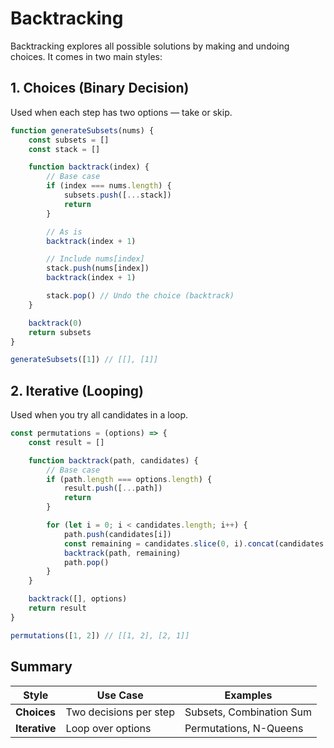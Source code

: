 # Backtracking
Backtracking explores all possible solutions by making and undoing choices.
It comes in two main styles:


## 1. Choices (Binary Decision)
Used when each step has two options — take or skip.
```js
function generateSubsets(nums) {
	const subsets = []
	const stack = []

	function backtrack(index) {
		// Base case
		if (index === nums.length) {
			subsets.push([...stack])
			return
		}

		// As is
		backtrack(index + 1)

		// Include nums[index]
		stack.push(nums[index])
		backtrack(index + 1)

		stack.pop() // Undo the choice (backtrack)
	}

	backtrack(0)
	return subsets
}

generateSubsets([1]) // [[], [1]]
```

## 2. Iterative (Looping)
Used when you try all candidates in a loop.

```js
const permutations = (options) => {
	const result = []

	function backtrack(path, candidates) {
		// Base case
		if (path.length === options.length) {
			result.push([...path])
			return
		}

		for (let i = 0; i < candidates.length; i++) {
			path.push(candidates[i])
			const remaining = candidates.slice(0, i).concat(candidates.slice(i + 1))
			backtrack(path, remaining)
			path.pop()
		}
	}

	backtrack([], options)
	return result
}

permutations([1, 2]) // [[1, 2], [2, 1]]
```
## Summary
| Style         | Use Case               | Examples                 |
| ------------- | ---------------------- | ------------------------ |
| **Choices**   | Two decisions per step | Subsets, Combination Sum |
| **Iterative** | Loop over options      | Permutations, N-Queens   |
